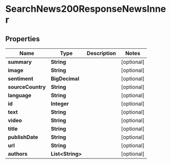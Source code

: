 

# SearchNews200ResponseNewsInner


## Properties

| Name | Type | Description | Notes |
|------------ | ------------- | ------------- | -------------|
|**summary** | **String** |  |  [optional] |
|**image** | **String** |  |  [optional] |
|**sentiment** | **BigDecimal** |  |  [optional] |
|**sourceCountry** | **String** |  |  [optional] |
|**language** | **String** |  |  [optional] |
|**id** | **Integer** |  |  [optional] |
|**text** | **String** |  |  [optional] |
|**video** | **String** |  |  [optional] |
|**title** | **String** |  |  [optional] |
|**publishDate** | **String** |  |  [optional] |
|**url** | **String** |  |  [optional] |
|**authors** | **List&lt;String&gt;** |  |  [optional] |




